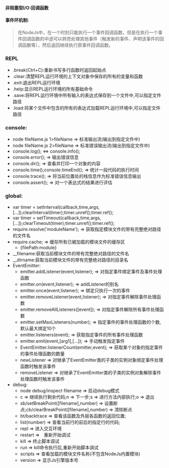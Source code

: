 #### 非阻塞型I/O:回调函数
#### 事件环机制:
   >  在NodeJs中，在一个时刻只能执行一个事件回调函数，但是在执行一个事件回调函数的中途可以转而处理其他事件（触发新的事件、声明该事件的回调函数等），然后返回继续执行原事件回调函数。
### REPL
  * .break(Ctrl+C):重新书写多行函数时返回起始点
  * .clear:清楚REPL运行环境的上下文对象中保存的所有的变量和函数
  * .exit:退出REPL运行环境
  * .help:显示REPL运行环境的所有基础命令
  * .save:将REPL运行环境中所有输入的表达式保存到一个文件中,可以指定文件路径
  * .load:将某个文件中包含的所有的表达式加载REPL运行环境中,可以指定文件路径
### console: 
  * node fileName.js 1>fileName => 标准输出流(输出到指定文件中)
  * node fileName.js 2>fileName => 标准错误输出流(输出到指定文件中)
  * console.log(); <=> console.info();
  * console.error(); => 输出错误信息
  * console.dir(); => 查看并打印一个对象的内容
  * console.time();console.timeEnd(); => 统计一段代码的执行时间
  * console.trace(); => 将当前位置处的栈信息作为标准错误信息输出
  * console.assert(); => 对一个表达式的结果进行评估
### global:
  * var timer = setInterval(callback,time,args,[...]);clearInterval(timer);timer.unref();timer.ref();
  * var timer = setTimeout(callback,time,args,[...]);clearTimeout(timer);timer.unref();timer.ref();
  * require.resolve('moduleName'); => 获取指定模块文件的带有完整绝对路径的文件名
  * require.cache; => 缓存所有已被加载的模块文件的缓存区
    * {filePath:module}
  * __filename:获取当前模块文件的带有完整绝对路径的文件名
  * __dirname:获取当前模块文件的带有完整绝对路径的目录名
  * EventEmitter:
    * emitter.addListener(event,listener); => 对指定事件绑定事件及事件处理函数
    * emitter.on(event,listener); => addListener的别名
    * emitter.once(event,listener); => 绑定只执行一次的事件
    * emitter.removeListener(event,listener); => 对指定事件解除事件处理函数
    * emitter.removeAllListeners([event]); => 对指定事件解除所有事件处理函数
    * emitter.setMaxListeners(number); => 指定事件的事件处理函数的个数,默认最大绑定10个
    * emitter.listeners(event); => 获取指定事件的所有事件处理函数
    * emitter.emit(event,[arg1],[...]); => 手动触发指定事件
    * EventEmitter.listenerCount(emitter,event); => 获取某个对象的指定事件的事件处理函数的数量
    * newListener => 对继承了EventEmitter类的子类的实例对象绑定事件处理函数时触发该事件
    * removeListener => 对继承了EventEmitter类的子类的实例对象解除事件处理函数时触发该事件
  * debug:
    * node debug/inspect filename => 启动debug模式
    * c => 继续执行剩余代码;n => 下一步;s => 进行方法内部执行;o => 退出
    * sb/setBreakPoint([filename],number) => 设置断点;cb/clearBreakPoint([filename],number) => 清除断点
    * bt/backtrace => 查看该函数及外层各函数的返回位置;
    * list(number) => 查看当前行的前后的指定行的代码;
    * repl => 进入交互环境
    * restart =>　重新开始调试
    * kill => 终止脚本调试
    * run => kill命令执行后,重新开始脚本调试
    * scripts => 查看加载的模块文件名称(不包含NodeJs内置模块)
    * version => 显示Js引擎版本号
